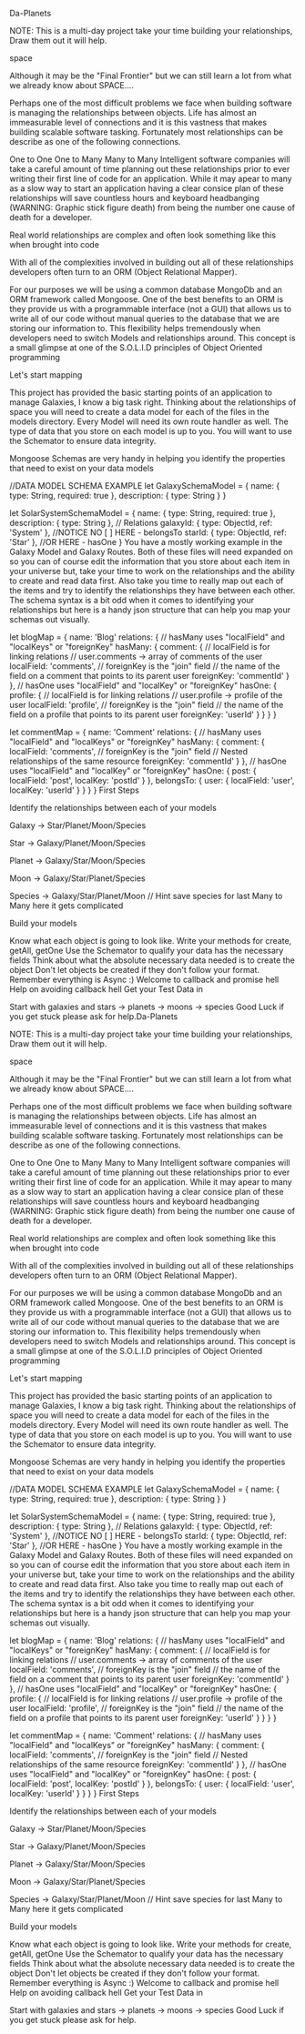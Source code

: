 Da-Planets

NOTE: This is a multi-day project take your time building your relationships, Draw them out it will help.

space

Although it may be the "Final Frontier" but we can still learn a lot from what we already know about SPACE....

Perhaps one of the most difficult problems we face when building software is managing the relationships between objects. Life has almost an immeasurable level of connections and it is this vastness that makes building scalable software tasking. Fortunately most relationships can be describe as one of the following connections.

One to One
One to Many
Many to Many
Intelligent software companies will take a careful amount of time planning out these relationships prior to ever writing their first line of code for an application. While it may apear to many as a slow way to start an application having a clear consice plan of these relationships will save countless hours and keyboard headbanging (WARNING: Graphic stick figure death) from being the number one cause of death for a developer.

Real world relationships are complex and often look something like this when brought into code

With all of the complexities involved in building out all of these relationships developers often turn to an ORM (Object Relational Mapper).

For our purposes we will be using a common database MongoDb and an ORM framework called Mongoose. One of the best benefits to an ORM is they provide us with a programmable interface (not a GUI) that allows us to write all of our code without manual queries to the database that we are storing our information to. This flexibility helps tremendously when developers need to switch Models and relationships around. This concept is a small glimpse at one of the S.O.L.I.D principles of Object Oriented programming

Let's start mapping

This project has provided the basic starting points of an application to manage Galaxies, I know a big task right. Thinking about the relationships of space you will need to create a data model for each of the files in the models directory. Every Model will need its own route handler as well. The type of data that you store on each model is up to you. You will want to use the Schemator to ensure data integrity.

Mongoose Schemas are very handy in helping you identify the properties that need to exist on your data models

//DATA MODEL SCHEMA EXAMPLE
let GalaxySchemaModel = {
  name: { type: String, required: true },
  description: { type: String }
}

let SolarSystemSchemaModel = {
  name: { type: String, required: true },
  description: { type: String },
  // Relations
  galaxyId: { type: ObjectId, ref: 'System' }, //NOTICE NO [ ] HERE - belongsTo
  starId: { type: ObjectId, ref: 'Star' }, //OR HERE - hasOne
}
You have a mostly working example in the Galaxy Model and Galaxy Routes. Both of these files will need expanded on so you can of course edit the information that you store about each item in your universe but, take your time to work on the relationships and the ability to create and read data first. Also take you time to really map out each of the items and try to identify the relationships they have between each other. The schema syntax is a bit odd when it comes to identifying your relationships but here is a handy json structure that can help you map your schemas out visually.

let blogMap = {
	name: 'Blog'
	relations: {
    // hasMany uses "localField" and "localKeys" or "foreignKey"
    hasMany: {
      comment: {
        // localField is for linking relations
        // user.comments -> array of comments of the user
        localField: 'comments',
        // foreignKey is the "join" field
        // the name of the field on a comment that points to its parent user
        foreignKey: 'commentId'
      }
    },
    // hasOne uses "localField" and "localKey" or "foreignKey"
    hasOne: {
      profile: {
        // localField is for linking relations
        // user.profile -> profile of the user
        localField: 'profile',
        // foreignKey is the "join" field
        // the name of the field on a profile that points to its parent user
        foreignKey: 'userId'
      }
    }
	}
}

let commentMap = {
	name: 'Comment'
	relations: {
    // hasMany uses "localField" and "localKeys" or "foreignKey"
    hasMany: {
      comment: {
        localField: 'comments',
        // foreignKey is the "join" field
        // Nested relationships of the same resource
        foreignKey: 'commentId'
      }
    },
    // hasOne uses "localField" and "localKey" or "foreignKey"
    hasOne: {
      post: {
        localField: 'post',
        localKey: 'postId'
      }
    },
		belongsTo: {
      user: {
        localField: 'user',
        localKey: 'userId'
      }
    }
	}
}
First Steps

Identify the relationships between each of your models

Galaxy -> Star/Planet/Moon/Species

Star -> Galaxy/Planet/Moon/Species

Planet -> Galaxy/Star/Moon/Species

Moon -> Galaxy/Star/Planet/Species

Species -> Galaxy/Star/Planet/Moon // Hint save species for last Many to Many here it gets complicated

Build your models

Know what each object is going to look like.
Write your methods for create, getAll, getOne
Use the Schemator to qualify your data has the necessary fields
Think about what the absolute necessary data needed is to create the object Don't let objects be created if they don't follow your format.
Remember everything is Async :)
Welcome to callback and promise hell
Help on avoiding callback hell
Get your Test Data in

Start with galaxies and stars -> planets -> moons -> species Good Luck if you get stuck please ask for help.Da-Planets

NOTE: This is a multi-day project take your time building your relationships, Draw them out it will help.

space

Although it may be the "Final Frontier" but we can still learn a lot from what we already know about SPACE....

Perhaps one of the most difficult problems we face when building software is managing the relationships between objects. Life has almost an immeasurable level of connections and it is this vastness that makes building scalable software tasking. Fortunately most relationships can be describe as one of the following connections.

One to One
One to Many
Many to Many
Intelligent software companies will take a careful amount of time planning out these relationships prior to ever writing their first line of code for an application. While it may apear to many as a slow way to start an application having a clear consice plan of these relationships will save countless hours and keyboard headbanging (WARNING: Graphic stick figure death) from being the number one cause of death for a developer.

Real world relationships are complex and often look something like this when brought into code

With all of the complexities involved in building out all of these relationships developers often turn to an ORM (Object Relational Mapper).

For our purposes we will be using a common database MongoDb and an ORM framework called Mongoose. One of the best benefits to an ORM is they provide us with a programmable interface (not a GUI) that allows us to write all of our code without manual queries to the database that we are storing our information to. This flexibility helps tremendously when developers need to switch Models and relationships around. This concept is a small glimpse at one of the S.O.L.I.D principles of Object Oriented programming

Let's start mapping

This project has provided the basic starting points of an application to manage Galaxies, I know a big task right. Thinking about the relationships of space you will need to create a data model for each of the files in the models directory. Every Model will need its own route handler as well. The type of data that you store on each model is up to you. You will want to use the Schemator to ensure data integrity.

Mongoose Schemas are very handy in helping you identify the properties that need to exist on your data models

//DATA MODEL SCHEMA EXAMPLE
let GalaxySchemaModel = {
  name: { type: String, required: true },
  description: { type: String }
}

let SolarSystemSchemaModel = {
  name: { type: String, required: true },
  description: { type: String },
  // Relations
  galaxyId: { type: ObjectId, ref: 'System' }, //NOTICE NO [ ] HERE - belongsTo
  starId: { type: ObjectId, ref: 'Star' }, //OR HERE - hasOne
}
You have a mostly working example in the Galaxy Model and Galaxy Routes. Both of these files will need expanded on so you can of course edit the information that you store about each item in your universe but, take your time to work on the relationships and the ability to create and read data first. Also take you time to really map out each of the items and try to identify the relationships they have between each other. The schema syntax is a bit odd when it comes to identifying your relationships but here is a handy json structure that can help you map your schemas out visually.

let blogMap = {
	name: 'Blog'
	relations: {
    // hasMany uses "localField" and "localKeys" or "foreignKey"
    hasMany: {
      comment: {
        // localField is for linking relations
        // user.comments -> array of comments of the user
        localField: 'comments',
        // foreignKey is the "join" field
        // the name of the field on a comment that points to its parent user
        foreignKey: 'commentId'
      }
    },
    // hasOne uses "localField" and "localKey" or "foreignKey"
    hasOne: {
      profile: {
        // localField is for linking relations
        // user.profile -> profile of the user
        localField: 'profile',
        // foreignKey is the "join" field
        // the name of the field on a profile that points to its parent user
        foreignKey: 'userId'
      }
    }
	}
}

let commentMap = {
	name: 'Comment'
	relations: {
    // hasMany uses "localField" and "localKeys" or "foreignKey"
    hasMany: {
      comment: {
        localField: 'comments',
        // foreignKey is the "join" field
        // Nested relationships of the same resource
        foreignKey: 'commentId'
      }
    },
    // hasOne uses "localField" and "localKey" or "foreignKey"
    hasOne: {
      post: {
        localField: 'post',
        localKey: 'postId'
      }
    },
		belongsTo: {
      user: {
        localField: 'user',
        localKey: 'userId'
      }
    }
	}
}
First Steps

Identify the relationships between each of your models

Galaxy -> Star/Planet/Moon/Species

Star -> Galaxy/Planet/Moon/Species

Planet -> Galaxy/Star/Moon/Species

Moon -> Galaxy/Star/Planet/Species

Species -> Galaxy/Star/Planet/Moon // Hint save species for last Many to Many here it gets complicated

Build your models

Know what each object is going to look like.
Write your methods for create, getAll, getOne
Use the Schemator to qualify your data has the necessary fields
Think about what the absolute necessary data needed is to create the object Don't let objects be created if they don't follow your format.
Remember everything is Async :)
Welcome to callback and promise hell
Help on avoiding callback hell
Get your Test Data in

Start with galaxies and stars -> planets -> moons -> species Good Luck if you get stuck please ask for help.
